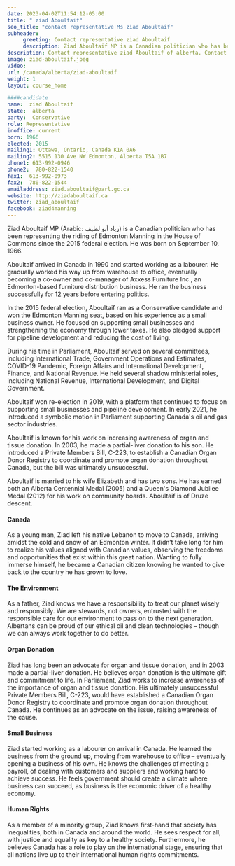 ```yaml
---
date: 2023-04-02T11:54:12-05:00
title: " ziad Aboultaif"
seo_title: "contact representative Ms ziad Aboultaif"
subheader:
     greeting: Contact representative ziad Aboultaif
     description: Ziad Aboultaif MP is a Canadian politician who has been representing the riding of Edmonton Manning in the House of Commons since the 2015 federal election. He was born on September 10, 1966.
description: Contact representative ziad Aboultaif of alberta. Contact information for ziad Aboultaif includes email address, phone number, and mailing address.
image: ziad-aboultaif.jpeg
video:
url: /canada/alberta/ziad-aboultaif
weight: 1
layout: course_home

####candidate
name:  ziad Aboultaif
state:	alberta
party:	Conservative
role: Representative
inoffice: current
born: 1966
elected: 2015
mailing1: Ottawa, Ontario, Canada K1A 0A6
mailing2: 5515 130 Ave NW Edmonton, Alberta T5A 1B7
phone1:	613-992-0946
phone2:  780-822-1540
fax1:  613-992-0973
fax2:  780-822-1544
emailaddress: ziad.aboultaif@parl.gc.ca
website: http://ziadaboultaif.ca
twitter: ziad_aboultaif
facebook: ziad4manning
---
```


Ziad Aboultaif MP (Arabic: زياد أبو لطيف) is a Canadian politician who has been representing the riding of Edmonton Manning in the House of Commons since the 2015 federal election. He was born on September 10, 1966.

Aboultaif arrived in Canada in 1990 and started working as a labourer. He gradually worked his way up from warehouse to office, eventually becoming a co-owner and co-manager of Axxess Furniture Inc., an Edmonton-based furniture distribution business. He ran the business successfully for 12 years before entering politics.

In the 2015 federal election, Aboultaif ran as a Conservative candidate and won the Edmonton Manning seat, based on his experience as a small business owner. He focused on supporting small businesses and strengthening the economy through lower taxes. He also pledged support for pipeline development and reducing the cost of living.

During his time in Parliament, Aboultaif served on several committees, including International Trade, Government Operations and Estimates, COVID-19 Pandemic, Foreign Affairs and International Development, Finance, and National Revenue. He held several shadow ministerial roles, including National Revenue, International Development, and Digital Government.

Aboultaif won re-election in 2019, with a platform that continued to focus on supporting small businesses and pipeline development. In early 2021, he introduced a symbolic motion in Parliament supporting Canada's oil and gas sector industries.

Aboultaif is known for his work on increasing awareness of organ and tissue donation. In 2003, he made a partial-liver donation to his son. He introduced a Private Members Bill, C-223, to establish a Canadian Organ Donor Registry to coordinate and promote organ donation throughout Canada, but the bill was ultimately unsuccessful.

Aboultaif is married to his wife Elizabeth and has two sons. He has earned both an Alberta Centennial Medal (2005) and a Queen's Diamond Jubilee Medal (2012) for his work on community boards. Aboultaif is of Druze descent.

#### Canada
As a young man, Ziad left his native Lebanon to move to Canada, arriving amidst the cold and snow of an Edmonton winter. It didn’t take long for him to realize his values aligned with Canadian values, observing the freedoms and opportunities that exist within this great nation. Wanting to fully immerse himself, he became a Canadian citizen knowing he wanted to give back to the country he has grown to love.

#### The Environment
As a father, Ziad knows we have a responsibility to treat our planet wisely and responsibly. We are stewards, not owners, entrusted with the responsible care for our environment to pass on to the next generation. Albertans can be proud of our ethical oil and clean technologies – though we can always work together to do better.

#### Organ Donation
Ziad has long been an advocate for organ and tissue donation, and in 2003 made a partial-liver donation. He believes organ donation is the ultimate gift and commitment to life. In Parliament, Ziad works to increase awareness of the importance of organ and tissue donation. His ultimately unsuccessful Private Members Bill, C-223, would have established a Canadian Organ Donor Registry to coordinate and promote organ donation throughout Canada. He continues as an advocate on the issue, raising awareness of the cause.

#### Small Business
Ziad started working as a labourer on arrival in Canada. He learned the business from the ground up, moving from warehouse to office – eventually opening a business of his own. He knows the challenges of meeting a payroll, of dealing with customers and suppliers and working hard to achieve success. He feels government should create a climate where business can succeed, as business is the economic driver of a healthy economy.

#### Human Rights
As a member of a minority group, Ziad knows first-hand that society has inequalities, both in Canada and around the world. He sees respect for all, with justice and equality as key to a healthy society. Furthermore, he believes Canada has a role to play on the international stage, ensuring that all nations live up to their international human rights commitments.